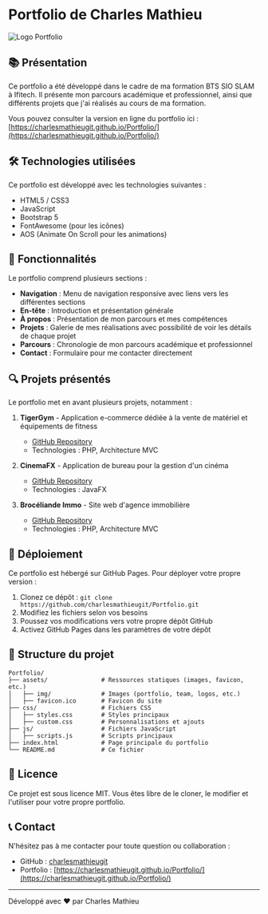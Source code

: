 # Portfolio de Charles Mathieu

![Logo Portfolio](assets/favicon.ico)

## 📚 Présentation

Ce portfolio a été développé dans le cadre de ma formation BTS SIO SLAM à Ifitech. Il présente mon parcours académique et professionnel, ainsi que différents projets que j'ai réalisés au cours de ma formation.

Vous pouvez consulter la version en ligne du portfolio ici : [https://charlesmathieugit.github.io/Portfolio/](https://charlesmathieugit.github.io/Portfolio/)

## 🛠️ Technologies utilisées

Ce portfolio est développé avec les technologies suivantes :

- HTML5 / CSS3
- JavaScript
- Bootstrap 5
- FontAwesome (pour les icônes)
- AOS (Animate On Scroll pour les animations)

## 💼 Fonctionnalités

Le portfolio comprend plusieurs sections :

- **Navigation** : Menu de navigation responsive avec liens vers les différentes sections
- **En-tête** : Introduction et présentation générale
- **À propos** : Présentation de mon parcours et mes compétences
- **Projets** : Galerie de mes réalisations avec possibilité de voir les détails de chaque projet
- **Parcours** : Chronologie de mon parcours académique et professionnel
- **Contact** : Formulaire pour me contacter directement

## 🔍 Projets présentés

Le portfolio met en avant plusieurs projets, notamment :

1. **TigerGym** - Application e-commerce dédiée à la vente de matériel et équipements de fitness
   - [GitHub Repository](https://github.com/charlesmathieugit/tigergym)
   - Technologies : PHP, Architecture MVC

2. **CinemaFX** - Application de bureau pour la gestion d'un cinéma
   - [GitHub Repository](https://github.com/charlesmathieugit/cinemafx)
   - Technologies : JavaFX

3. **Brocéliande Immo** - Site web d'agence immobilière
   - [GitHub Repository](https://github.com/charlesmathieugit/broceliande_immo)
   - Technologies : PHP, Architecture MVC

## 🚀 Déploiement

Ce portfolio est hébergé sur GitHub Pages. Pour déployer votre propre version :

1. Clonez ce dépôt : `git clone https://github.com/charlesmathieugit/Portfolio.git`
2. Modifiez les fichiers selon vos besoins
3. Poussez vos modifications vers votre propre dépôt GitHub
4. Activez GitHub Pages dans les paramètres de votre dépôt

## 📝 Structure du projet

```
Portfolio/
├── assets/               # Ressources statiques (images, favicon, etc.)
│   ├── img/              # Images (portfolio, team, logos, etc.)
│   ├── favicon.ico       # Favicon du site
├── css/                  # Fichiers CSS
│   ├── styles.css        # Styles principaux
│   ├── custom.css        # Personnalisations et ajouts
├── js/                   # Fichiers JavaScript
│   ├── scripts.js        # Scripts principaux
├── index.html            # Page principale du portfolio
└── README.md             # Ce fichier
```

## 📄 Licence

Ce projet est sous licence MIT. Vous êtes libre de le cloner, le modifier et l'utiliser pour votre propre portfolio.

## 📞 Contact

N'hésitez pas à me contacter pour toute question ou collaboration :

- GitHub : [charlesmathieugit](https://github.com/charlesmathieugit)
- Portfolio : [https://charlesmathieugit.github.io/Portfolio/](https://charlesmathieugit.github.io/Portfolio/)

---

Développé avec ❤️ par Charles Mathieu
